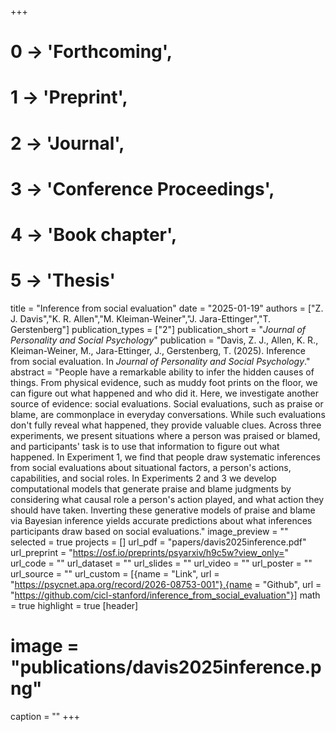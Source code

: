 +++
# 0 -> 'Forthcoming',
# 1 -> 'Preprint',
# 2 -> 'Journal',
# 3 -> 'Conference Proceedings',
# 4 -> 'Book chapter',
# 5 -> 'Thesis'

title = "Inference from social evaluation"
date = "2025-01-19"
authors = ["Z. J. Davis","K. R. Allen","M. Kleiman-Weiner","J. Jara-Ettinger","T. Gerstenberg"]
publication_types = ["2"]
publication_short = "_Journal of Personality and Social Psychology_"
publication = "Davis, Z. J., Allen, K. R., Kleiman-Weiner, M., Jara-Ettinger, J., Gerstenberg, T. (2025). Inference from social evaluation. In _Journal of Personality and Social Psychology_."
abstract = "People have a remarkable ability to infer the hidden causes of things. From physical evidence, such as muddy foot prints on the floor, we can figure out what happened and who did it. Here, we investigate another source of evidence: social evaluations. Social evaluations, such as praise or blame, are commonplace in everyday conversations. While such evaluations don't fully reveal what happened, they provide valuable clues. Across three experiments, we present situations where a person was praised or blamed, and participants' task is to use that information to figure out what happened. In Experiment 1, we find that people draw systematic inferences from social evaluations about situational factors, a person's actions, capabilities, and social roles. In Experiments 2 and 3 we develop computational models that generate praise and blame judgments by considering what causal role a person's action played, and what action they should have taken. Inverting these generative models of praise and blame via Bayesian inference yields accurate predictions about what inferences participants draw based on social evaluations."
image_preview = ""
selected = true
projects = []
url_pdf = "papers/davis2025inference.pdf"
url_preprint = "https://osf.io/preprints/psyarxiv/h9c5w?view_only="
url_code = ""
url_dataset = ""
url_slides = ""
url_video = ""
url_poster = ""
url_source = ""
url_custom = [{name = "Link", url = "https://psycnet.apa.org/record/2026-08753-001"},{name = "Github", url = "https://github.com/cicl-stanford/inference_from_social_evaluation"}]
math = true
highlight = true
[header]
# image = "publications/davis2025inference.png"
caption = ""
+++